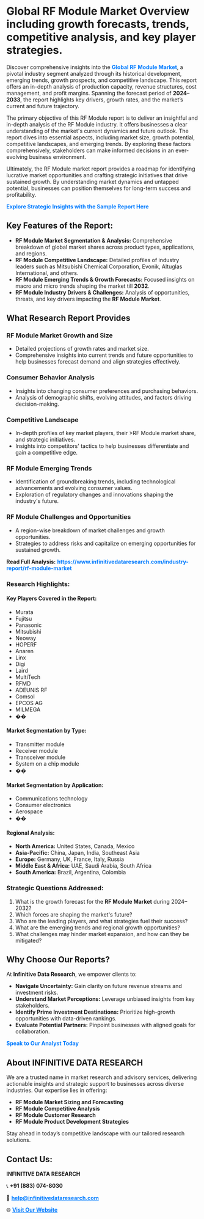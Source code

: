 <h1>Global RF Module Market Overview including growth forecasts, trends, competitive analysis, and key player strategies.</h1>
<p>
Discover comprehensive insights into the 
<a href="https://www.infinitivedataresearch.com/industry-report/rf-module-market" rel="dofollow" style="color: #007BFF; text-decoration: none;"><strong>Global RF Module Market</strong></a>, a pivotal industry segment analyzed through its historical development, emerging trends, growth prospects, and competitive landscape. This report offers an in-depth analysis of production capacity, revenue structures, cost management, and profit margins. Spanning the forecast period of <strong>2024–2033</strong>, the report highlights key drivers, growth rates, and the market’s current and future trajectory.
</p>
<p>
The primary objective of this RF Module report is to deliver an insightful and in-depth analysis of the RF Module industry. It offers businesses a clear understanding of the market's current dynamics and future outlook. The report dives into essential aspects, including market size, growth potential, competitive landscapes, and emerging trends. By exploring these factors comprehensively, stakeholders can make informed decisions in an ever-evolving business environment.
</p>
<p>
Ultimately, the RF Module market report provides a roadmap for identifying lucrative market opportunities and crafting strategic initiatives that drive sustained growth. By understanding market dynamics and untapped potential, businesses can position themselves for long-term success and profitability.
</p>
<p>
<a href="https://www.infinitivedataresearch.com/request-sample/reportId=109735" style="color: #007BFF; text-decoration: none;"><strong>Explore Strategic Insights with the Sample Report Here</strong></a>
</p>

<h2>Key Features of the Report:</h2>
<ul>
<li><strong>RF Module Market Segmentation & Analysis:</strong> Comprehensive breakdown of global market shares across product types, applications, and regions.</li>
<li><strong>RF Module Competitive Landscape:</strong> Detailed profiles of industry leaders such as Mitsubishi Chemical Corporation, Evonik, Altuglas International, and others.</li>
<li><strong>RF Module Emerging Trends & Growth Forecasts:</strong> Focused insights on macro and micro trends shaping the market till <strong>2032</strong>.</li>
<li><strong>RF Module Industry Drivers & Challenges:</strong> Analysis of opportunities, threats, and key drivers impacting the <strong>RF Module Market</strong>.</li>
</ul>

<h2>What Research Report Provides</h2>
<h3>RF Module Market Growth and Size</h3>
<ul>
<li>Detailed projections of growth rates and market size.</li>
<li>Comprehensive insights into current trends and future opportunities to help businesses forecast demand and align strategies effectively.</li>
</ul>

<h3>Consumer Behavior Analysis</h3>
<ul>
<li>Insights into changing consumer preferences and purchasing behaviors.</li>
<li>Analysis of demographic shifts, evolving attitudes, and factors driving decision-making.</li>
</ul>

<h3>Competitive Landscape</h3>
<ul>
<li>In-depth profiles of key market players, their >RF Module market share, and strategic initiatives.</li>
<li>Insights into competitors' tactics to help businesses differentiate and gain a competitive edge.</li>
</ul>

<h3>RF Module Emerging Trends</h3>
<ul>
<li>Identification of groundbreaking trends, including technological advancements and evolving consumer values.</li>
<li>Exploration of regulatory changes and innovations shaping the industry's future.</li>
</ul>

<h3>RF Module Challenges and Opportunities</h3>
<ul>
<li>A region-wise breakdown of market challenges and growth opportunities.</li>
<li>Strategies to address risks and capitalize on emerging opportunities for sustained growth.</li>
</ul>
<p><strong>Read Full Analysis:</strong> <a href="https://www.infinitivedataresearch.com/industry-report/rf-module-market" rel="dofollow" style="color: #007BFF; text-decoration: none;"><strong>https://www.infinitivedataresearch.com/industry-report/rf-module-market</strong></a></p>
<h3>Research Highlights:</h3>
<h4>Key Players Covered in the Report:</h4>
<ul><li>Murata</li><li>Fujitsu</li><li>Panasonic</li><li>Mitsubishi</li><li>Neoway</li><li>HOPERF</li><li>Anaren</li><li>Linx</li><li>Digi</li><li>Laird</li><li>MultiTech</li><li>RFMD</li><li>ADEUNIS RF</li><li>Comsol</li><li>EPCOS AG</li><li>MILMEGA</li><li>��</li></ul>
<h4>Market Segmentation by Type:</h4>
<ul><li>Transmitter module</li><li>Receiver module</li><li>Transceiver module</li><li>System on a chip module</li><li>��</li></ul>
<h4>Market Segmentation by Application:</h4>
<ul><li>Communications technology</li><li>Consumer electronics</li><li>Aerospace</li><li>��</li></ul>

<h4>Regional Analysis:</h4>
<ul>
<li><strong>North America:</strong> United States, Canada, Mexico</li>
<li><strong>Asia-Pacific:</strong> China, Japan, India, Southeast Asia</li>
<li><strong>Europe:</strong> Germany, UK, France, Italy, Russia</li>
<li><strong>Middle East & Africa:</strong> UAE, Saudi Arabia, South Africa</li>
<li><strong>South America:</strong> Brazil, Argentina, Colombia</li>
</ul>

<h3>Strategic Questions Addressed:</h3>
<ol>
<li>What is the growth forecast for the <strong>RF Module Market</strong> during 2024–2032?</li>
<li>Which forces are shaping the market's future?</li>
<li>Who are the leading players, and what strategies fuel their success?</li>
<li>What are the emerging trends and regional growth opportunities?</li>
<li>What challenges may hinder market expansion, and how can they be mitigated?</li>
</ol>

<h2>Why Choose Our Reports?</h2>
<p>At <strong>Infinitive Data Research</strong>, we empower clients to:</p>
<ul>
<li><strong>Navigate Uncertainty:</strong> Gain clarity on future revenue streams and investment risks.</li>
<li><strong>Understand Market Perceptions:</strong> Leverage unbiased insights from key stakeholders.</li>
<li><strong>Identify Prime Investment Destinations:</strong> Prioritize high-growth opportunities with data-driven rankings.</li>
<li><strong>Evaluate Potential Partners:</strong> Pinpoint businesses with aligned goals for collaboration.</li>
</ul>
<p><a href="https://www.infinitivedataresearch.com/industry-report/rf-module-market" rel="dofollow" style="color: #007BFF; text-decoration: none;"><strong>Speak to Our Analyst Today</strong></a></p>

<h2>About INFINITIVE DATA RESEARCH</h2>
<p>We are a trusted name in market research and advisory services, delivering actionable insights and strategic support to businesses across diverse industries. Our expertise lies in offering:</p>
<ul>
<li><strong>RF Module Market Sizing and Forecasting</strong></li>
<li><strong>RF Module Competitive Analysis</strong></li>
<li><strong>RF Module Customer Research</strong></li>
<li><strong>RF Module Product Development Strategies</strong></li>
</ul>
<p>Stay ahead in today’s competitive landscape with our tailored research solutions.</p>

<h2>Contact Us:</h2>
<p><strong>INFINITIVE DATA RESEARCH</strong></p>
<p>📞 <strong>+91 (883) 074-8030</strong></p>
<p>📧 <strong><a href="mailto:help@infinitivedataresearch.com" style="color: #007BFF;">help@infinitivedataresearch.com</a></strong></p>
<p>🌐 <strong><a href="https://www.infinitivedataresearch.com" rel="dofollow" style="color: #007BFF;">Visit Our Website</a></strong></p>